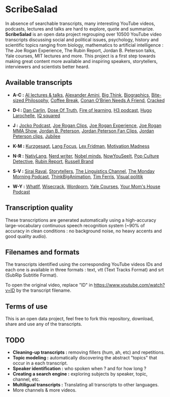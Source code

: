 # ScribeSalad 

In absence of searchable transcripts, many interesting YouTube videos, podcasts, lectures and talks are hard to explore, quote and summarize. **ScribeSalad** is an open data project regrouping over 10500 YouTube video transcripts discussing social and political issues, psychology, history and scientific topics ranging from biology, mathematics to artificial intelligence : The Joe Rogan Experience, The Rubin Report, Jordan B. Peterson talks, Yale courses, MIT lectures and more. This project is a first step towards making great content more available and inspiring speakers, storytellers, interviewers and scientists better heard. 


## Available transcripts 

* **A-C :** [AI lectures & talks](transcripts/en/AI_lectures_talks), [Alexander Amini](transcripts/en/Alexander_Amini),
[Big Think](transcripts/en/Big_Think), [Biographics](transcripts/en/Biographics), [Bite-sized Philosophy](transcripts/en/Bite-sized_Philosophy), [Coffee Break](transcripts/en/Coffee_Break), [Conan O’Brien Needs A Friend](transcripts/en/Conan_OBrien_Needs_a_Friend), [Cracked](transcripts/en/Cracked)

* **D-I :** [Dan Carlin](transcripts/en/Dan_carlin), [Dose Of Truth](transcripts/en/DoseOfTruth), [Fire of learning](transcripts/en/Fire_of_learning), [H3 podcast](transcripts/en/H3_podcast), [Hugo Larochelle](transcripts/en/Hugo_Larochelle), [IQ squared](transcripts/en/Iqsquared)

* **J :** [Jocko Podcast](transcripts/en/Jocko_Podcast), [Joe Rogan Clips](transcripts/en/Joe_Rogan_Clips), [Joe Rogan Experience](transcripts/en/Joe_Rogan_Experience), [Joe Rogan MMA Show](transcripts/en/Joe_Rogan_MMA_Show), [Jordan B. Peterson](transcripts/en/Jordan_B_Peterson), [Jordan Peterson Fan Clips](transcripts/en/Jordan_Peterson_Fan_Clips), [Jordan Peterson clips](transcripts/en/Jordan_Peterson_clips), [Jubilee](transcripts/en/Jubilee)

* **K-M :** [Kurzgesagt](transcripts/en/Kurzgesagt), [Lang Focus](transcripts/en/Lang_Focus), [Lex Fridman](transcripts/en/Lex_Fridman), [Motivation Madness](transcripts/en/Motivation_Madness)

* **N-R :** [NativLang](transcripts/en/NativLang), [Nerd writer](transcripts/en/Nerd_writer), [Nobel minds](transcripts/en/Nobel_minds), [NowYouSeeIt](transcripts/en/NowYouSeeIt), [Pop Culture Detective](transcripts/en/Pop_Culture_Detective), [Rubin Report](transcripts/en/Rubin_Report), [Russell Brand](transcripts/en/Russell_Brand)

* **S-V :** [Siraj Raval](transcripts/en/Siraj_Raval), [Storytellers](transcripts/en/Storytellers), [The Linguistics Channel](transcripts/en/The_Linguistics_Channel), [The Monday Morning Podcast](transcripts/en/TAMMP), [ThinkBigAnimation](transcripts/en/ThinkBigAnimation), [Tim Ferris](transcripts/en/Tim_Ferris), [Visual politik](transcripts/en/Visual_politik)

* **W-Y :** [WhatIf](transcripts/en/WhatIf), [Wisecrack](transcripts/en/Wisecrack), [Wordporn](transcripts/en/Wordporn), [Yale Courses](transcripts/en/YaleCourses), [Your Mom's House Podcast](transcripts/en/YourMomsHousePodcast)

## Transcription quality 
These transcriptions are generated automatically using a high-accuracy large-vocabulary continuous speech recognition system (~90% of accuracy in clean conditions : no background noise, no heavy accents and good quality audio). 

## Filenames and formats 
The transcripts identified using the corresponding YouTube videos IDs and each one is available in three formats : text, vtt (Text Tracks Format) and srt (SubRip Subtitle Format).

To open the original video, replace "ID" in https://www.youtube.com/watch?v=ID by the transcript filename. 

## Terms of use 
This is an open data project, feel free to fork this repository, download, share and use any of the transcripts. 


## TODO 
- **Cleaning-up transcripts :** removing fillers (hum, ah, etc) and repetitions.
- **Topic modeling :** automatically discovering the abstract "topics" that occur in a each transcript.
- **Speaker identification :** who spoken when ? and for how long ?
- **Creating a search engine :** exploring subjects by speaker, topic, channel, etc.
- **Multiligual transcripts :** Translating all transcripts to other languages.
- More channels & more videos.
